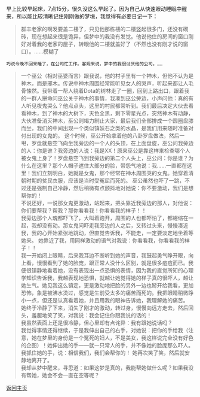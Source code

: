 早上比较早起床，7点15分，很久没这么早起了。因为自己从快速眼动睡眠中醒来，所以能比较清晰记住刚刚做的梦境，我觉得有必要日记一下：   

>群丰老家的啊发要盖二楼了，只见他那栋楼的二楼竖起很多门，还没有砌砖，现在想起来很是诡异，但梦中的我没有发觉。他说他住的房间的窗口刚好对着我的老家的屋子，转眼他的二楼就盖好了（不然也没有刚才说的窗口）。……模糊了

```dream2
巧说今晚不回来睡了，在公司忙工作。客观来说，梦中的我很讨厌他的公司。……  
```

>一个巫公（相对巫婆而言）跟我说，他的村子里有一个神木，但他不认为是神木，而是邪木。传说中神木周围经常能听见女人的哭声，听起来都让人毛骨悚然。我带着一帮人绕着Dota的树林走了一圈，回到上路出口，跟着我的一群人拼命问巫公关于神木的事情，我凑到巫公旁边，小声问他：真的有人听见夜鬼哭么？他点点头，这里的村民都常听到。我们最后决定大伙去看看神木，到了神木的大树下，天色全黑，剩下零星光点，突然神木有动静，大伙准备消灭神木，巫公则竭力制止大家，最后我们全部排成一个圆圈盘膝而坐，我们的中间出现一个类似镇妖石之类的水晶，是我们用来随时准备对付出现的女鬼的。
>这个时候，巫公开始拿着他的八卦罗盘做法，然后一甩，罗盘就悬空飞向坐我旁边的一个人的头顶，在上面盘旋，巫公问我旁边的人：你是谁？我旁边的人说：我是XX！原来巫公是靠这样来检查哪个人被女鬼上身了！罗盘悬空飞到我旁边的第二个人头上，巫公问：你是谁？为什么在这里？那个人帽子遮住大部分的脸，带怨气地说：我……一直都在这里！我们立刻明白，她就是女鬼，那个经常在神木周围哭的女鬼。她穿着清朝时期的贫民衣服，应该是当时受冤屈而死的。
>巫公虽然也吓了一跳，不过还是强制自己冷静，然后稍微有点颤抖地对她说：你不要激动，我们是想帮你的！  
>不说还好，一说那女鬼更激动，站起来，把头靠近我旁边的那人，对他说：你们要帮我？帮我？那你看看我！你看看我的样子！！  
>我旁边那个人魂都吓飞了，大叫着跑开，周围的人也都吓怕了，都蜷缩在一起，我却没有动。那女鬼问吓走我旁边的人之后，又转过头来，慢慢凑近我，我的心开始紧张地跳动，但直觉告诉我，不能走，一定要淡定地坐着等她来。
>她靠近了我，用同样激动的语气对我说：你看看我，你看看我的样子！！  
>我一开始闭上眼睛，后来我耳边不断听到她的声音，我鼓起勇气睁开眼，向上看，慢慢看到了她的脸庞，跟正常人没什么区别，就是很多痘痘而已。我便很镇静地看着她，没有表现出一点恐惧的表情，因为我的直觉所知的心理学知识告诉我，我越表现地恐惧，就越让她觉得她的样子真的很吓人，越让她生气。她见我这么镇定，更是激动地把脸的另外一边也掰开给我看，更加恐怖，象是被沸水烫过，感觉是生前受太多的痛苦而死的。我把眼睛稍微睁小一点，但还是认真看着她，并且用我的眼神告诉她，我理解她的痛苦。
>她终于冷静了下来，消失了刚才的激动，转过身，慢慢向远方走去，然后回头，羞赧地笑了笑，对我说：我会记住你跟我说的话的！  
>我虽然表面上还是很冷静，但心里却有点诧异：我有跟她说话吗？  
>我觉得事情还得继续，于是我伸出自己的右手，对她说：把你的手给我（注意，她在梦里的身份是一个冤死的妇人，不是美女，我这样说完全没有好色的企图）！她伸出她的手——就一只常人的手，并不像她的脸庞那么吓人。我抓住她的手，说：相信我们，我们会帮你的！
>她再次笑了笑，然后就安静地离开了。  
>我却从梦中醒来，寻思道：如果这梦是真的，我能帮她做什么呢？如果我没有帮她，她会不会一直在空等呢？  



[返回主页](../index.html)